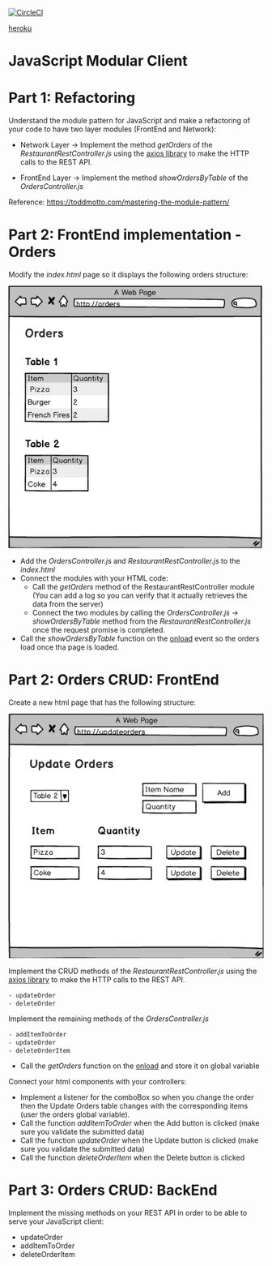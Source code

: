 [![CircleCI](https://circleci.com/gh/CAPJackie/ARSW-LAB05.svg?style=svg)](https://circleci.com/gh/CAPJackie/ARSW-LAB05)

[heroku](https://restaurantrestapi2.herokuapp.com/)

# JavaScript Modular Client



# Part 1: Refactoring

Understand the module pattern for JavaScript and make a refactoring of your code to have two layer modules (FrontEnd and Network):

- Network Layer -> Implement the method *getOrders* of the *RestaurantRestController.js* using the [axios library](https://github.com/axios/axios) to make the HTTP calls to the REST API.
 
    
- FrontEnd Layer -> Implement the method *showOrdersByTable* of the *OrdersController.js*
    
  
Reference: https://toddmotto.com/mastering-the-module-pattern/


# Part 2: FrontEnd implementation - Orders

Modify the *index.html* page so it displays the following orders structure:

![](img/orders.png)

- Add the *OrdersController.js* and *RestaurantRestController.js* to the *index.html*
- Connect the modules with your HTML code:
    - Call the *getOrders* method of the RestaurantRestController module (You can add a log so you can verify that it actually retrieves the data from the server)
    - Connect the two modules by calling the  *OrdersController.js* -> *showOrdersByTable* method from the *RestaurantRestController.js* once the request promise is completed.
- Call the *showOrdersByTable* function on the [onload](https://www.w3schools.com/tags/ev_onload.asp) event so the orders load once tha page is loaded.


# Part 2: Orders CRUD: FrontEnd

Create a new html page that has the following structure:

![](img/update-orders.png)


Implement the CRUD methods of the *RestaurantRestController.js* using the [axios library](https://github.com/axios/axios) to make the HTTP calls to the REST API.

    - updateOrder
    - deleteOrder
    
    
Implement the remaining methods of the *OrdersController.js*

    - addItemToOrder
    - updateOrder
    - deleteOrderItem
    
- Call the *getOrders* function on the [onload](https://www.w3schools.com/tags/ev_onload.asp) and store it on global variable    
    
Connect your html components with your controllers:

   - Implement a listener for the comboBox so when you change the order then the Update Orders table changes with the corresponding items (user the orders global variable).
   - Call the function *addItemToOrder* when the Add button is clicked (make sure you validate the submitted data)
   - Call the function *updateOrder* when the Update button is clicked (make sure you validate the submitted data)
   - Call the function *deleteOrderItem* when the Delete button is clicked
   
# Part 3: Orders CRUD: BackEnd   

Implement the missing methods on your REST API in order to be able to serve your JavaScript client:

- updateOrder
- addItemToOrder
- deleteOrderItem
 
